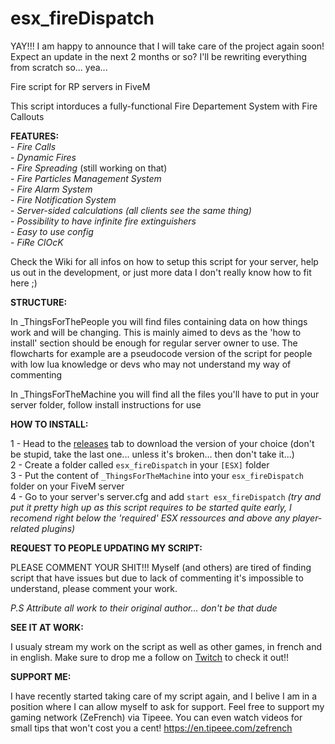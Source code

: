 # esx_fireDispatch


YAY!!! I am happy to announce that I will take care of the project again soon! Expect an update in the next 2 months or so? I'll be rewriting everything from scratch so... yea...



Fire script for RP servers in FiveM

This script intorduces a fully-functional Fire Departement System with Fire Callouts

**FEATURES:**  
    - *Fire Calls*  
    - *Dynamic Fires*  
    - *Fire Spreading* (still working on that)  
    - *Fire Particles Management System*  
    - *Fire Alarm System*  
    - *Fire Notification System*  
    - *Server-sided calculations (all clients see the same thing)*  
    - *Possibility to have infinite fire extinguishers*  
    - *Easy to use config*  
    - *FiRe ClOcK*  

Check the Wiki for all infos on how to setup this script for your server, help us out in the development, or just more data I don't really know how to fit here ;)

**STRUCTURE:**

In _ThingsForThePeople you will find files containing data on how things work and will be changing. This is mainly aimed to devs as the 'how to install' section should be enough for regular server owner to use. The flowcharts for example are a pseudocode version of the script for people with low lua knowledge or devs who may not understand my way of commenting

In _ThingsForTheMachine you will find all the files you'll have to put in your server folder, follow install instructions for use

**HOW TO INSTALL:**

1 - Head to the [releases](https://github.com/Pyth3rEx/esx_fireDispatch/releases) tab to download the version of your choice (don't be stupid, take the last one... unless it's broken... then don't take it...)  
2 - Create a folder called `esx_fireDispatch` in your `[ESX]` folder  
3 - Put the content of `_ThingsForTheMachine` into your `esx_fireDispatch` folder on your FiveM server  
4 - Go to your server's server.cfg and add `start esx_fireDispatch` *(try and put it pretty high up as this script requires to be started quite early, I recomend right below the 'required' ESX ressources and above any player-related plugins)*

**REQUEST TO PEOPLE UPDATING MY SCRIPT:**

PLEASE COMMENT YOUR SHIT!!! Myself (and others) are tired of finding script that have issues but due to lack of commenting it's impossible to understand, please comment your work.

_*P.S Attribute all work to their original author... don't be that dude*_

**SEE IT AT WORK:**

I usualy stream my work on the script as well as other games, in french and in english. Make sure to drop me a follow on [Twitch](https://www.twitch.tv/pyth3rex/) to check it out!!  

**SUPPORT ME:**

I have recently started taking care of my script again, and I belive I am in a position where I can allow myself to ask for support. Feel free to support my gaming network (ZeFrench) via Tipeee. You can even watch videos for small tips that won't cost you a cent! https://en.tipeee.com/zefrench
